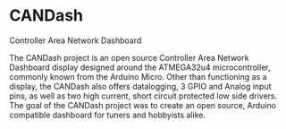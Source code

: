# CANDash
Controller Area Network Dashboard

The CANDash project is an open source Controller Area Network Dashboard display designed around the ATMEGA32u4 microcontroller, commonly known from the Arduino Micro. Other than functioning as a display, the CANDash also offers datalogging, 3 GPIO and Analog input pins, as well as two high current, short circuit protected low side drivers. The goal of the CANDash project was to create an open source, Arduino compatible dashboard for tuners and hobbyists alike.
